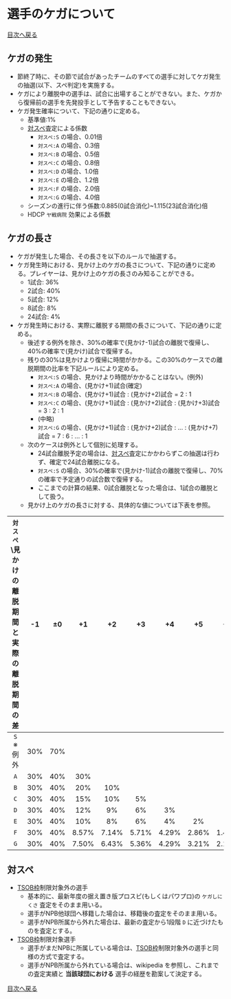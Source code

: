 # 選手のケガについて

[目次へ戻る](/README.md)

## ケガの発生

- 節終了時に、その節で試合があったチームのすべての選手に対してケガ発生の抽選(以下、スペ判定)を実施する。
- ケガにより離脱中の選手は、試合に出場することができない。また、ケガから復帰前の選手を先発投手として予告することもできない。
- ケガ発生確率について、下記の通りに定める。
    - 基準値:1%
    - [対スペ](#対スペ)査定による係数
        - `対スペ:S` の場合、0.01倍
        - `対スペ:A` の場合、0.3倍
        - `対スペ:B` の場合、0.5倍
        - `対スペ:C` の場合、0.8倍
        - `対スペ:D` の場合、1.0倍
        - `対スペ:E` の場合、1.2倍
        - `対スペ:F` の場合、2.0倍
        - `対スペ:G` の場合、4.0倍
    - シーズンの進行に伴う係数:0.885(0試合消化)~1.115(23試合消化)倍
    - HDCP `ヤ戦病院` 効果による係数

## ケガの長さ

- ケガが発生した場合、その長さを以下のルールで抽選する。
- ケガ発生時における、見かけ上のケガの長さについて、下記の通りに定める。プレイヤーは、見かけ上のケガの長さのみ知ることができる。
    - 1試合: 36%
    - 2試合: 40%
    - 5試合: 12%
    - 8試合: 8%
    - 24試合: 4%
- ケガ発生時における、実際に離脱する期間の長さについて、下記の通りに定める。
    - 後述する例外を除き、30%の確率で(見かけ-1)試合の離脱で復帰し、40%の確率で(見かけ)試合で復帰する。
    - 残りの30%は見かけより復帰に時間がかかる。この30%のケースでの離脱期間の比率を下記ルールにより定める。
        - `対スペ:S` の場合、見かけより時間がかかることはない。(例外)
        - `対スペ:A` の場合、(見かけ+1)試合(確定)
        - `対スペ:B` の場合、(見かけ+1)試合 : (見かけ+2)試合 = 2 : 1
        - `対スペ:C` の場合、(見かけ+1)試合 : (見かけ+2)試合 : (見かけ+3)試合 = 3 : 2 : 1
        - (中略)
        - `対スペ:G` の場合、(見かけ+1)試合 : (見かけ+2)試合 : … : (見かけ+7)試合 = 7 : 6 : … : 1
    - 次のケースは例外として個別に処理する。
        - 24試合離脱予定の場合は、[対スペ](#対スペ)査定にかかわらずこの抽選は行わず、確定で24試合離脱になる。
        - `対スペ:S` の場合、30%の確率で(見かけ-1)試合の離脱で復帰し、70%の確率で予定通りの試合数で復帰する。
        - ここまでの計算の結果、0試合離脱となった場合は、1試合の離脱として扱う。
    - 見かけ上のケガの長さに対する、具体的な値については下表を参照。

| `対スぺ`\見かけの離脱期間と実際の離脱期間の差 | -1 | ±0 | +1 | +2 | +3 | +4 | +5 | +6 | +7 |
| :---: | :---: | :---: | :---: | :---: | :---: | :---: | :---: | :---: | :---: |
| `S` ※例外 | 30% | 70% | | | | | | | |
| `A` | 30% | 40% | 30% | | | | | | |
| `B` | 30% | 40% | 20% | 10% | | | | | |
| `C` | 30% | 40% | 15% | 10% | 5% | | | | |
| `D` | 30% | 40% | 12% | 9% | 6% | 3% | | | |
| `E` | 30% | 40% | 10% | 8% | 6% | 4% | 2% | | |
| `F` | 30% | 40% | 8.57% | 7.14% | 5.71% | 4.29% | 2.86% | 1.43% | |
| `G` | 30% | 40% | 7.50% | 6.43% | 5.36% | 4.29% | 3.21% | 2.14% | 1.07% |

## 対スペ

- [TSOB枠](/others.md/#tsob枠)制限対象外の選手
    - 基本的に、最新年度の据え置き版プロスピ(もしくはパワプロ)の `ケガしにくさ` 査定をそのまま用いる。
    - 選手がNPB他球団へ移籍した場合は、移籍後の査定をそのまま用いる。
    - 選手がNPB所属から外れた場合は、最新の査定から1段階 `D` に近づけたものを査定とする。
- [TSOB枠](/others.md/#tsob枠)制限対象選手
    - 選手がまだNPBに所属している場合は、[TSOB枠](/others.md/#tsob枠)制限対象外の選手と同様の方式で査定する。
    - 選手がNPB所属から外れている場合は、wikipedia を参照し、これまでの査定実績と **当該球団における** 選手の経歴を勘案して決定する。

[目次へ戻る](/README.md)
